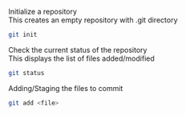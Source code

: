 Initialize a repository  
This creates an empty repository with .git directory 
```bash
git init
```

Check the current status of the repository  
This displays the list of files added/modified
```bash
git status
```

Adding/Staging the files to commit
```bash
git add <file>
```

